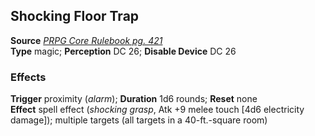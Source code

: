 ## Shocking Floor Trap

**Source** [_PRPG Core Rulebook pg. 421_](http://paizo.com/pathfinderRPG/v5748btpy88yj)  
**Type** magic; **Perception** DC 26; **Disable Device** DC 26

### Effects

**Trigger** proximity (_alarm_); **Duration** 1d6 rounds; **Reset** none  
**Effect** spell effect (_shocking grasp_, Atk +9 melee touch [4d6 electricity damage]); multiple targets (all targets in a 40-ft.-square room)  
